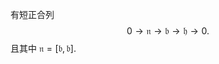 
有短正合列
$$
0 \to \mathfrak n \to \mathfrak b \to \mathfrak h \to 0.
$$
且其中 $\mathfrak n = [\mathfrak b,\mathfrak b]$.